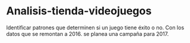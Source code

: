 # Analisis-tienda-videojuegos
Identificar patrones que determinen si un juego tiene éxito o no. Con los datos que se remontan a 2016. se planea una campaña para 2017.

